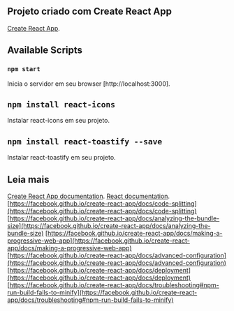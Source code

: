 ## Projeto criado com Create React App
[Create React App](https://github.com/facebook/create-react-app).

## Available Scripts

### `npm start`
Inicia o servidor em seu browser [http://localhost:3000].

## `npm install react-icons`
Instalar react-icons em seu projeto.

## `npm install react-toastify --save`
Instalar react-toastify em seu projeto.

## Leia mais

[Create React App documentation](https://facebook.github.io/create-react-app/docs/getting-started).
[React documentation](https://reactjs.org/).
[https://facebook.github.io/create-react-app/docs/code-splitting](https://facebook.github.io/create-react-app/docs/code-splitting)
[https://facebook.github.io/create-react-app/docs/analyzing-the-bundle-size](https://facebook.github.io/create-react-app/docs/analyzing-the-bundle-size)
[https://facebook.github.io/create-react-app/docs/making-a-progressive-web-app](https://facebook.github.io/create-react-app/docs/making-a-progressive-web-app)
[https://facebook.github.io/create-react-app/docs/advanced-configuration](https://facebook.github.io/create-react-app/docs/advanced-configuration)
[https://facebook.github.io/create-react-app/docs/deployment](https://facebook.github.io/create-react-app/docs/deployment)
[https://facebook.github.io/create-react-app/docs/troubleshooting#npm-run-build-fails-to-minify](https://facebook.github.io/create-react-app/docs/troubleshooting#npm-run-build-fails-to-minify)
